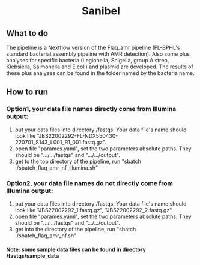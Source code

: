 <h1 align="center">Sanibel</h1>

## What to do
The pipeline is a Nextflow version of the Flaq_amr pipeline (FL-BPHL's standard bacterial assembly pipeline with AMR detection). Also some plus analyses for specific bacteria (Legionella, Shigella, group A strep, Klebsiella, Salmonella and E.coli) and plasmid are developed. The results of these plus analyses can be found in the folder named by the bacteria name.  

## How to run

### Option1, your data file names directly come from Illumina output: 
1. put your data files into directory /fastqs. Your data file's name should look like "JBS22002292-FL-NDX550430-220701_S143_L001_R1_001.fastq.gz". 
2. open file "parames.yaml", set the two parameters absolute paths. They should be ".../.../fastqs" and ".../.../output". 
3. get to the top directory of the pipeline, run "sbatch ./sbatch_flaq_amr_nf_illumina.sh"

### Option2, your data file names do not directly come from Illumina output: 
1. put your data files into directory /fastqs. Your data file's name should look like "JBS22002292_1.fastq.gz", "JBS22002292_2.fastq.gz" 
2. open file "parames.yaml", set the two parameters absolute paths. They should be ".../.../fastqs" and ".../.../output". 
3. get into the directory of the pipeline, run "sbatch ./sbatch_flaq_amr_nf.sh"

#### Note: some sample data files can be found in directory /fastqs/sample_data
